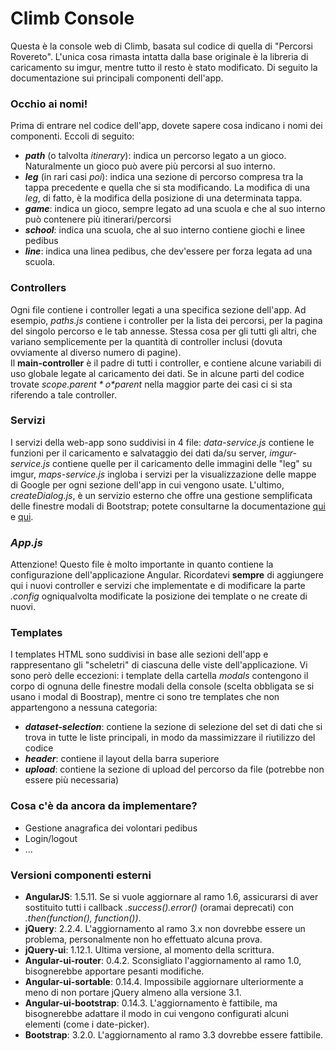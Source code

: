 # Climb Console

Questa è la console web di Climb, basata sul codice di quella di "Percorsi Rovereto". L'unica cosa rimasta intatta dalla base originale è la libreria di caricamento su imgur, mentre tutto il resto è stato modificato.
Di seguito la documentazione sui principali componenti dell'app.

### Occhio ai nomi!

Prima di entrare nel codice dell'app, dovete sapere cosa indicano i nomi dei componenti. Eccoli di seguito:

* ***path*** (o talvolta *itinerary*): indica un percorso legato a un gioco. Naturalmente un gioco può avere più percorsi al suo interno.
* ***leg*** (in rari casi *poi*): indica una sezione di percorso compresa tra la tappa precedente e quella che si sta modificando. La modifica di una *leg*, di fatto, è la modifica della posizione di una determinata tappa.
* ***game***: indica un gioco, sempre legato ad una scuola e che al suo interno può contenere più itinerari/percorsi
* ***school***: indica una scuola, che al suo interno contiene giochi e linee pedibus
* ***line***: indica una linea pedibus, che dev'essere per forza legata ad una scuola.

### Controllers

Ogni file contiene i controller legati a una specifica sezione dell'app. Ad esempio, *paths.js* contiene i controller per la lista dei percorsi, per la pagina del singolo percorso e le tab annesse. Stessa cosa per gli tutti gli altri, che variano semplicemente per la quantità di controller inclusi (dovuta ovviamente al diverso numero di pagine).<br>
Il **main-controller** è il padre di tutti i controller, e contiene alcune variabili di uso globale legate al caricamento dei dati. Se in alcune parti del codice trovate *$scope.parent* o *$parent* nella maggior parte dei casi ci si sta riferendo a tale controller.

### Servizi

I servizi della web-app sono suddivisi in 4 file: *data-service.js* contiene le funzioni per il caricamento e salvataggio dei dati da/su server, *imgur-service.js* contiene quelle per il caricamento delle immagini delle "leg" su imgur, *maps-service.js* ingloba i servizi per la visualizzazione delle mappe di Google per ogni sezione dell'app in cui vengono usate. L'ultimo, *createDialog.js*, è un servizio esterno che offre una gestione semplificata delle finestre modali di Bootstrap; potete consultarne la documentazione [qui](http://fundoo-solutions.github.io/angularjs-modal-service/) e [qui](https://github.com/Fundoo-Solutions/angularjs-modal-service/blob/master/README.md).

### *App.js*

Attenzione! Questo file è molto importante in quanto contiene la configurazione dell'applicazione Angular. Ricordatevi **sempre** di aggiungere qui i nuovi controller e servizi che implementate e di modificare la parte *.config* ogniqualvolta modificate la posizione dei template o ne create di nuovi.

### Templates

I templates HTML sono suddivisi in base alle sezioni dell'app e rappresentano gli "scheletri" di ciascuna delle viste dell'applicazione. Vi sono però delle eccezioni: i template della cartella *modals* contengono il corpo di ognuna delle finestre modali della console (scelta obbligata se si usano i modal di Boostrap), mentre ci sono tre templates che non appartengono a nessuna categoria:

* ***dataset-selection***: contiene la sezione di selezione del set di dati che si trova in tutte le liste principali, in modo da massimizzare il riutilizzo del codice
* ***header***: contiene il layout della barra superiore
* ***upload***: contiene la sezione di upload del percorso da file (potrebbe non essere più necessaria)

### Cosa c'è da ancora da implementare?

* Gestione anagrafica dei volontari pedibus
* Login/logout
* ...

### Versioni componenti esterni

* **AngularJS**: 1.5.11. Se si vuole aggiornare al ramo 1.6, assicurarsi di aver sostituito tutti i callback *.success().error()* (oramai deprecati) con *.then(function(), function())*.
* **jQuery**: 2.2.4. L'aggiornamento al ramo 3.x non dovrebbe essere un problema, personalmente non ho effettuato alcuna prova.
* **jQuery-ui**: 1.12.1. Ultima versione, al momento della scrittura.
* **Angular-ui-router**: 0.4.2. Sconsigliato l'aggiornamento al ramo 1.0, bisognerebbe apportare pesanti modifiche.
* **Angular-ui-sortable**: 0.14.4. Impossibile aggiornare ulteriormente a meno di non portare jQuery almeno alla versione 3.1.
* **Angular-ui-bootstrap**: 0.14.3. L'aggiornamento è fattibile, ma bisognerebbe adattare il modo in cui vengono configurati alcuni elementi (come i date-picker).
* **Bootstrap**: 3.2.0. L'aggiornamento al ramo 3.3 dovrebbe essere fattibile.